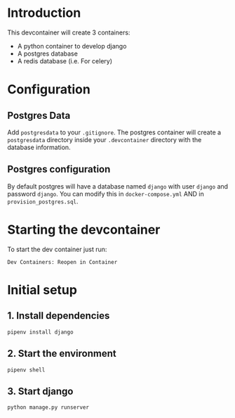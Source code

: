 # Introduction

This devcontainer will create 3 containers:
- A python container to develop django
- A postgres database
- A redis database (i.e. For celery)

# Configuration

## Postgres Data

Add `postgresdata` to your `.gitignore`. The postgres container will create a `postgresdata` directory inside your `.devcontainer` directory with the database information.

## Postgres configuration

By default postgres will have a database named `django` with user `django` and password `django`. You can modify this in `docker-compose.yml` AND in `provision_postgres.sql`.


# Starting the devcontainer

To start the dev container just run:
```
Dev Containers: Reopen in Container
```

# Initial setup

## 1. Install dependencies
```
pipenv install django
```

## 2. Start the environment
```
pipenv shell
```

## 3. Start django
```
python manage.py runserver
```

